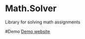 # Math.Solver
Library for solving math assignments

#Demo
[Demo website](http://mathsolver.azurewebsites.net)
